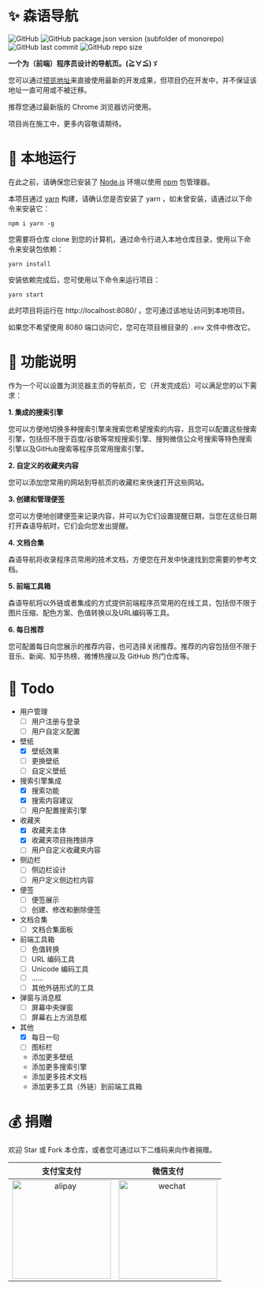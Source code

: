 # ✨ 森语导航

![GitHub](https://img.shields.io/github/license/sadose/forest-navigation)
![GitHub package.json version (subfolder of monorepo)](https://img.shields.io/github/package-json/v/sadose/forest-navigation)
![GitHub last commit](https://img.shields.io/github/last-commit/sadose/forest-navigation)
![GitHub repo size](https://img.shields.io/github/repo-size/sadose/forest-navigation)

**一个为（前端）程序员设计的导航页。(≧∀≦)ゞ**

您可以通过[预览地址](http://www.dasenbuling.cn/forest-navigation/)来直接使用最新的开发成果，但项目仍在开发中，并不保证该地址一直可用或不被迁移。

推荐您通过最新版的 Chrome 浏览器访问使用。

项目尚在施工中，更多内容敬请期待。


# 🏃 本地运行

在此之前，请确保您已安装了 [Node.js](https://nodejs.org/zh-cn/) 环境以使用 [npm](https://www.npmjs.com/) 包管理器。

本项目通过 [yarn](https://www.npmjs.com/package/yarn) 构建，请确认您是否安装了 yarn ，如未曾安装，请通过以下命令来安装它：

```
npm i yarn -g
```

您需要将仓库 clone 到您的计算机，通过命令行进入本地仓库目录，使用以下命令来安装包依赖：

```
yarn install
```

安装依赖完成后，您可使用以下命令来运行项目：

```
yarn start
```

此时项目将运行在 http://localhost:8080/ ，您可通过该地址访问到本地项目。

如果您不希望使用 8080 端口访问它，您可在项目根目录的 `.env` 文件中修改它。


# 🔮 功能说明

作为一个可以设置为浏览器主页的导航页，它（开发完成后）可以满足您的以下需求：

**1. 集成的搜索引擎**

您可以方便地切换多种搜索引擎来搜索您希望搜索的内容，且您可以配置这些搜索引擎，包括但不限于百度/谷歌等常规搜索引擎、搜狗微信公众号搜索等特色搜索引擎以及GitHub搜索等程序员常用搜索引擎。

**2. 自定义的收藏夹内容**

您可以添加您常用的网站到导航页的收藏栏来快速打开这些网站。

**3. 创建和管理便签**

您可以方便地创建便签来记录内容，并可以为它们设置提醒日期，当您在这些日期打开森语导航时，它们会向您发出提醒。

**4. 文档合集**

森语导航将收录程序员常用的技术文档，方便您在开发中快速找到您需要的参考文档。

**5. 前端工具箱**

森语导航将以外链或者集成的方式提供前端程序员常用的在线工具，包括但不限于图片压缩、配色方案、色值转换以及URL编码等工具。

**6. 每日推荐**

您可配置每日向您展示的推荐内容，也可选择关闭推荐。推荐的内容包括但不限于音乐、新闻、知乎热榜、微博热搜以及 GitHub 热门仓库等。


# 🔨 Todo

- 用户管理
    - [ ] 用户注册与登录
    - [ ] 用户自定义配置
- 壁纸
    - [x] 壁纸效果
    - [ ] 更换壁纸
    - [ ] 自定义壁纸
- 搜索引擎集成
    - [x] 搜索功能
    - [x] 搜索内容建议
    - [ ] 用户配置搜索引擎
- 收藏夹
    - [x] 收藏夹主体
    - [x] 收藏夹项目拖拽排序
    - [ ] 用户自定义收藏夹内容
- 侧边栏
    - [ ] 侧边栏设计
    - [ ] 用户定义侧边栏内容
- 便签
    - [ ] 便签展示
    - [ ] 创建、修改和删除便签
- 文档合集
    - [ ] 文档合集面板
- 前端工具箱
    - [ ] 色值转换
    - [ ] URL 编码工具
    - [ ] Unicode 编码工具
    - [ ] ……
    - [ ] 其他外链形式的工具
- 弹窗与消息框
    - [ ] 屏幕中央弹窗
    - [ ] 屏幕右上方消息框
- 其他
    - [x] 每日一句
    - [ ] 图标栏
    - 添加更多壁纸
    - 添加更多搜索引擎
    - 添加更多技术文档
    - 添加更多工具（外链）到前端工具箱


# 💰 捐赠

欢迎 Star 或 Fork 本仓库，或者您可通过以下二维码来向作者捐赠。

|支付宝支付|微信支付|
|:-:|:-:|
|<img src="https://sadose.github.io/images/qrcode/alipay.jpg" alt="alipay" width=200>|<img src="https://sadose.github.io/images/qrcode/wechat.jpg" alt="wechat" width=200>|
